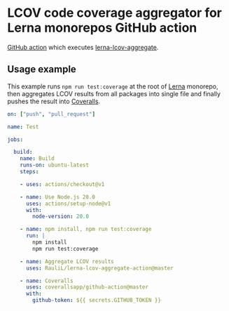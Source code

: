 # LCOV code coverage aggregator for Lerna monorepos GitHub action

[GitHub action] which executes [lerna-lcov-aggregate].

[GitHub action]: https://docs.github.com/en/actions
[lerna-lcov-aggregate]: https://www.npmjs.com/package/lerna-lcov-aggregate

## Usage example

This example runs `npm run test:coverage` at the root of [Lerna] monorepo, then
aggregates LCOV results from all packages into single file and finally pushes
the result into [Coveralls].

[Lerna]: https://lerna.js.org
[Coveralls]: https://coveralls.io

```yaml
on: ["push", "pull_request"]

name: Test

jobs:

  build:
    name: Build
    runs-on: ubuntu-latest
    steps:

    - uses: actions/checkout@v1

    - name: Use Node.js 20.0
      uses: actions/setup-node@v1
      with:
        node-version: 20.0

    - name: npm install, npm run test:coverage
      run: |
        npm install
        npm run test:coverage

    - name: Aggregate LCOV results
      uses: RauliL/lerna-lcov-aggregate-action@master

    - name: Coveralls
      uses: coverallsapp/github-action@master
      with:
        github-token: ${{ secrets.GITHUB_TOKEN }}
```

